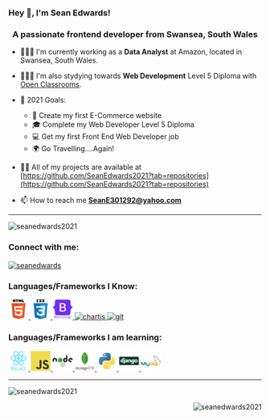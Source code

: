 ### Hey 👋, I'm Sean Edwards!
<h3 align="center">A passionate frontend developer from Swansea, South Wales</h3>


- 👩🏻‍🏫  I'm currently working as a **Data Analyst** at Amazon, located in Swansea, South Wales.
- 👩🏻‍🎓  I'm also stydying towards **Web Development** Level 5 Diploma with  [Open Classrooms](https://openclassrooms.com/en// "Open Classrooms Homepage").
- 🥅 2021 Goals:
    - 🛒 Create my first E-Commerce website
    - 🎓 Complete my Web Developer Level 5 Diploma
    - 💻 Get my first Front End Web Developer job
    - 🌍 Go Travelling....Again!
- 👨‍💻 All of my projects are available at [https://github.com/SeanEdwards2021?tab=repositories](https://github.com/SeanEdwards2021?tab=repositories)

- 📫 How to reach me **SeanE301292@yahoo.com**

<hr>

<p align="left"> <img src="https://komarev.com/ghpvc/?username=seanedwards2021&label=Profile%20views&color=0e75b6&style=flat" alt="seanedwards2021" /> </p>



<h3 align="left">Connect with me:</h3>
<p align="left">
<a href="https://stackoverflow.com/users/seanedwards" target="blank"><img align="center" src="https://cdn.jsdelivr.net/npm/simple-icons@3.0.1/icons/stackoverflow.svg" alt="seanedwards" height="30" width="40" /></a>
</p>

<h3 align="left">Languages/Frameworks I Know:</h3
<p align="left">
    <a href="https://www.w3.org/html/" target="_blank"> <img src="https://raw.githubusercontent.com/devicons/devicon/master/icons/html5/html5-original-wordmark.svg" alt="html5" width="40" height="40"/> </a>
    <a href="https://www.w3schools.com/css/" target="_blank"> <img src="https://raw.githubusercontent.com/devicons/devicon/master/icons/css3/css3-original-wordmark.svg" alt="css3" width="40" height="40"/> </a>
  <a href="https://getbootstrap.com" target="_blank"> <img src="https://raw.githubusercontent.com/devicons/devicon/master/icons/bootstrap/bootstrap-plain-wordmark.svg"     alt="bootstrap" width="40" height="40"/>
  </a> <a href="https://www.chartjs.org" target="_blank"> <img src="https://www.chartjs.org/media/logo-title.svg" alt="chartjs" width="40" height="40"/> </a>
  <a href="https://git-scm.com/" target="_blank"> <img src="https://www.vectorlogo.zone/logos/git-scm/git-scm-icon.svg" alt="git" width="40" height="40"/> </a>
</p>
 
<h3 align="left">Languages/Frameworks I am learning:</h3>
<p align="left"> 
    <a href="https://reactjs.org/" target="_blank"> <img src="https://raw.githubusercontent.com/devicons/devicon/master/icons/react/react-original-wordmark.svg" alt="react" width="40" height="40"/> </a> 
  <a href="https://developer.mozilla.org/en-US/docs/Web/JavaScript" target="_blank"> <img src="https://raw.githubusercontent.com/devicons/devicon/master/icons/javascript/javascript-original.svg" alt="javascript" width="40" height="40"/> </a>
    <a href="https://nodejs.org" target="_blank"> <img src="https://raw.githubusercontent.com/devicons/devicon/master/icons/nodejs/nodejs-original-wordmark.svg" alt="nodejs" width="40" height="40"/> </a> 
    <a href="https://www.mongodb.com/" target="_blank"> <img src="https://raw.githubusercontent.com/devicons/devicon/master/icons/mongodb/mongodb-original-wordmark.svg" alt="mongodb" width="40" height="40"/> </a> 
    <a href="https://www.python.org" target="_blank"> <img src="https://raw.githubusercontent.com/devicons/devicon/master/icons/python/python-original.svg" alt="python" width="40" height="40"/> </a> 
   <a href="https://www.djangoproject.com/" target="_blank"> <img src="https://raw.githubusercontent.com/devicons/devicon/master/icons/django/django-original.svg" alt="django" width="40" height="40"/> </a>   
  <a href="https://www.mysql.com/" target="_blank"> <img src="https://raw.githubusercontent.com/devicons/devicon/master/icons/mysql/mysql-original-wordmark.svg" alt="mysql" width="40" height="40"/> </a> 
</p>
<hr>

<p>&nbsp;<img align="left" src="https://github-readme-stats.vercel.app/api?username=seanedwards2021&show_icons=true&locale=en" alt="seanedwards2021" /></p>
<p><img align="right" src="https://github-readme-stats.vercel.app/api/top-langs?username=seanedwards2021&show_icons=true&locale=en&layout=compact" alt="seanedwards2021" /></p>


